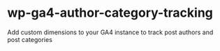 # wp-ga4-author-category-tracking
Add custom dimensions to your GA4 instance to track post authors and post categories
